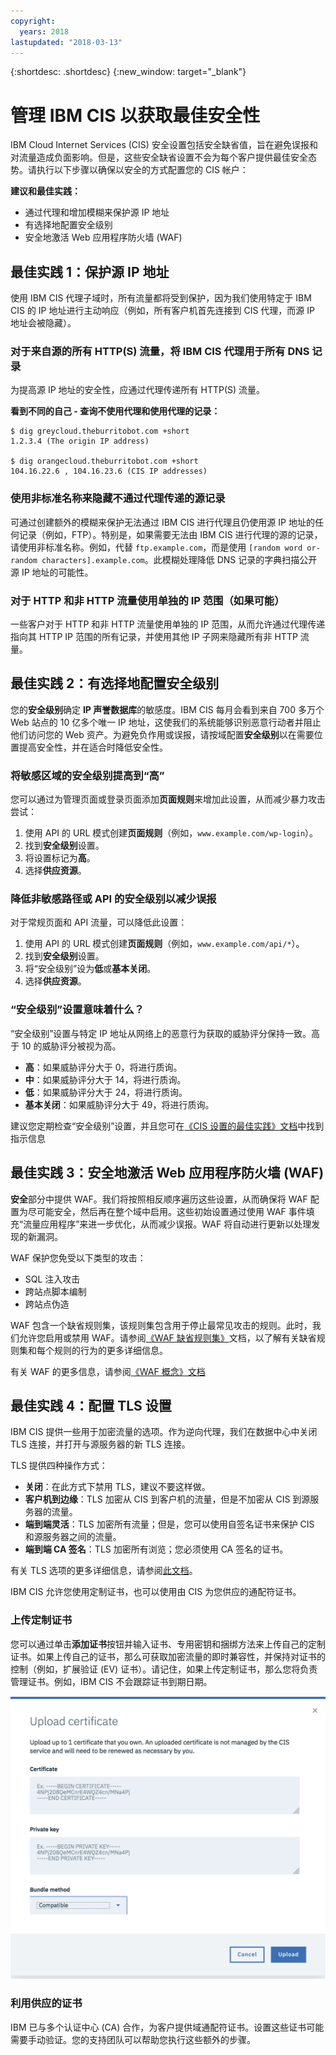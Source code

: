 ```yaml
---
copyright:
  years: 2018
lastupdated: "2018-03-13"
---
```


{:shortdesc: .shortdesc}
{:new_window: target="_blank"}

# 管理 IBM CIS 以获取最佳安全性

IBM Cloud Internet Services (CIS) 安全设置包括安全缺省值，旨在避免误报和对流量造成负面影响。但是，这些安全缺省设置不会为每个客户提供最佳安全态势。请执行以下步骤以确保以安全的方式配置您的 CIS 帐户：

**建议和最佳实践：**

* 通过代理和增加模糊来保护源 IP 地址
* 有选择地配置安全级别
* 安全地激活 Web 应用程序防火墙 (WAF)

## 最佳实践 1：保护源 IP 地址

使用 IBM CIS 代理子域时，所有流量都将受到保护，因为我们使用特定于 IBM CIS 的 IP 地址进行主动响应（例如，所有客户机首先连接到 CIS 代理，而源 IP 地址会被隐藏）。

### 对于来自源的所有 HTTP(S) 流量，将 IBM CIS 代理用于所有 DNS 记录

为提高源 IP 地址的安全性，应通过代理传递所有 HTTP(S) 流量。

**看到不同的自己 - 查询不使用代理和使用代理的记录：**

```
$ dig greycloud.theburritobot.com +short
1.2.3.4 (The origin IP address)

$ dig orangecloud.theburritobot.com +short
104.16.22.6 , 104.16.23.6 (CIS IP addresses)
```

### 使用非标准名称来隐藏不通过代理传递的源记录
可通过创建额外的模糊来保护无法通过 IBM CIS 进行代理且仍使用源 IP 地址的任何记录（例如，FTP）。特别是，如果需要无法由 IBM CIS 进行代理的源的记录，请使用非标准名称。例如，代替 `ftp.example.com`，而是使用 `[random word or-random characters].example.com`。此模糊处理降低 DNS 记录的字典扫描公开源 IP 地址的可能性。

### 对于 HTTP 和非 HTTP 流量使用单独的 IP 范围（如果可能）
一些客户对于 HTTP 和非 HTTP 流量使用单独的 IP 范围，从而允许通过代理传递指向其 HTTP IP 范围的所有记录，并使用其他 IP 子网来隐藏所有非 HTTP 流量。

## 最佳实践 2：有选择地配置安全级别
您的**安全级别**确定 **IP 声誉数据库**的敏感度。IBM CIS 每月会看到来自 700 多万个 Web 站点的 10 亿多个唯一 IP 地址，这使我们的系统能够识别恶意行动者并阻止他们访问您的 Web 资产。为避免负作用或误报，请按域配置**安全级别**以在需要位置提高安全性，并在适合时降低安全性。

### 将敏感区域的安全级别提高到“高”
您可以通过为管理页面或登录页面添加**页面规则**来增加此设置，从而减少暴力攻击尝试：

1. 使用 API 的 URL 模式创建**页面规则**（例如，`www.example.com/wp-login`）。 
2. 找到**安全级别**设置。
3. 将设置标记为**高**。
4. 选择**供应资源**。

### 降低非敏感路径或 API 的安全级别以减少误报
对于常规页面和 API 流量，可以降低此设置： 

1. 使用 API 的 URL 模式创建**页面规则**（例如，`www.example.com/api/*`）。
2. 找到**安全级别**设置。
3. 将“安全级别”设为**低**或**基本关闭**。
4. 选择**供应资源**。

### “安全级别”设置意味着什么？
“安全级别”设置与特定 IP 地址从网络上的恶意行为获取的威胁评分保持一致。高于 10 的威胁评分被视为高。

* **高**：如果威胁评分大于 0，将进行质询。
* **中**：如果威胁评分大于 14，将进行质询。
* **低**：如果威胁评分大于 24，将进行质询。
* **基本关闭**：如果威胁评分大于 49，将进行质询。

建议您定期检查“安全级别”设置，并且您可在[《CIS 设置的最佳实践》文档](best-practices.html)中找到指示信息

## 最佳实践 3：安全地激活 Web 应用程序防火墙 (WAF)
**安全**部分中提供 WAF。我们将按照相反顺序遍历这些设置，从而确保将 WAF 配置为尽可能安全，然后再在整个域中启用。这些初始设置通过使用 WAF 事件填充“流量应用程序”来进一步优化，从而减少误报。WAF 将自动进行更新以处理发现的新漏洞。

WAF 保护您免受以下类型的攻击：
* SQL 注入攻击
* 跨站点脚本编制
* 跨站点伪造

WAF 包含一个缺省规则集，该规则集包含用于停止最常见攻击的规则。此时，我们允许您启用或禁用 WAF。请参阅[《WAF 缺省规则集》](waf-rule-set.html)文档，以了解有关缺省规则集和每个规则的行为的更多详细信息。

有关 WAF 的更多信息，请参阅[《WAF 概念》文档](waf-concept.html)

## 最佳实践 4：配置 TLS 设置
IBM CIS 提供一些用于加密流量的选项。作为逆向代理，我们在数据中心中关闭 TLS 连接，并打开与源服务器的新 TLS 连接。

TLS 提供四种操作方式：
* **关闭**：在此方式下禁用 TLS，建议不要这样做。
* **客户机到边缘**：TLS 加密从 CIS 到客户机的流量，但是不加密从 CIS 到源服务器的流量。
* **端到端灵活**：TLS 加密所有流量；但是，您可以使用自签名证书来保护 CIS 和源服务器之间的流量。
* **端到端 CA 签名**：TLS 加密所有浏览；您必须使用 CA 签名的证书。

有关 TLS 选项的更多详细信息，请参阅[此文档](ssl-options.html)。

IBM CIS 允许您使用定制证书，也可以使用由 CIS 为您供应的通配符证书。

### 上传定制证书
您可以通过单击**添加证书**按钮并输入证书、专用密钥和捆绑方法来上传自己的定制证书。如果上传自己的证书，那么可获取加密流量的即时兼容性，并保持对证书的控制（例如，扩展验证 (EV) 证书）。请记住，如果上传定制证书，那么您将负责管理证书。例如，IBM CIS 不会跟踪证书到期日期。 

![custom-certificate](images/upload-custom-certificate.png)

### 利用供应的证书
IBM 已与多个认证中心 (CA) 合作，为客户提供域通配符证书。设置这些证书可能需要手动验证。您的支持团队可以帮助您执行这些额外的步骤。
